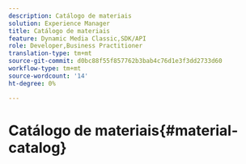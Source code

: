 ```yaml
---
description: Catálogo de materiais
solution: Experience Manager
title: Catálogo de materiais
feature: Dynamic Media Classic,SDK/API
role: Developer,Business Practitioner
translation-type: tm+mt
source-git-commit: d0bc88f55f857762b3bab4c76d1e3f3dd2733d60
workflow-type: tm+mt
source-wordcount: '14'
ht-degree: 0%

---
```



# Catálogo de materiais{#material-catalog}

